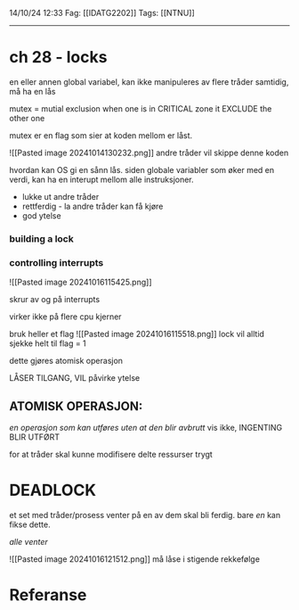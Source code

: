 14/10/24 12:33
Fag: [[IDATG2202]]
Tags: [[NTNU]]
___

# ch 28 - locks

en eller annen global variabel, kan ikke manipuleres av flere tråder samtidig, må ha en lås

mutex = mutial exclusion
when one is in CRITICAL zone it EXCLUDE the other one

mutex er en flag som sier at koden mellom er låst.

![[Pasted image 20241014130232.png]]
andre tråder vil skippe denne koden

hvordan kan OS gi en sånn lås.
siden globale variabler som øker med en verdi, kan ha en interupt mellom alle instruksjoner.


- lukke ut andre tråder
- rettferdig - la andre tråder kan få kjøre
- god ytelse
### building a lock


### controlling interrupts
![[Pasted image 20241016115425.png]]

skrur av og på interrupts

virker ikke på flere cpu kjerner


bruk heller et flag
![[Pasted image 20241016115518.png]]
lock vil alltid sjekke helt til flag = 1

dette gjøres atomisk operasjon


LÅSER TILGANG, VIL påvirke ytelse

## ATOMISK OPERASJON:
*en operasjon som kan utføres uten at den blir avbrutt*
vis ikke, INGENTING BLIR UTFØRT

for at tråder skal kunne modifisere delte ressurser trygt




# DEADLOCK
et set med tråder/prosess venter på en av dem skal bli ferdig.
bare *en* kan fikse dette.

*alle venter*

![[Pasted image 20241016121512.png]]
må låse i stigende rekkefølge



# Referanse
